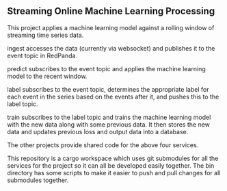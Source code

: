 ## Streaming Online Machine Learning Processing

This project applies a machine learning model against a rolling window of streaming time series data.

ingest accesses the data (currently via websocket) and publishes it to the event topic in RedPanda.

predict subscribes to the event topic and applies the machine learning model to the recent window.

label subscribes to the event topic, determines the appropriate label for each event in the series based on the events after it, and pushes this to the label topic.

train subscribes to the label topic and trains the machine learning model with the new data along with some previous data. It then stores the new data and updates previous loss and output data into a database.

The other projects provide shared code for the above four services.

This repository is a cargo workspace which uses git submodules for all the services for the project so it can all be developed easily together. The bin directory has some scripts to make it easier to push and pull changes for all submodules together.
